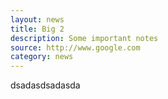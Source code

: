 ```yaml
---
layout: news
title: Big 2
description: Some important notes
source: http://www.google.com
category: news
---
```


dsadasdsadasda